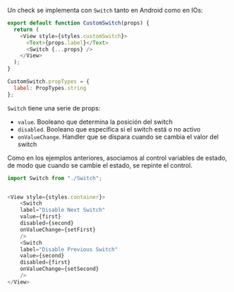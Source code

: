 Un check se implementa con `Switch` tanto en Android como en IOs:

```js
export default function CustomSwitch(props) {
  return (
    <View style={styles.customSwitch}>
      <Text>{props.label}</Text>
      <Switch {...props} />
    </View>
  );
}

CustomSwitch.propTypes = {
  label: PropTypes.string
};
```

`Switch` tiene una serie de props:
- `value`. Booleano que determina la posición del switch
- `disabled`. Booleano que especifica si el switch está o no activo
- `onValueChange`. Handler que se dispara cuando se cambia el valor del switch


Como en los ejemplos anteriores, asociamos al control variables de estado, de modo que cuando se cambie el estado, se repinte el control.

```js
import Switch from "./Switch";


<View style={styles.container}>
    <Switch
    label="Disable Next Switch"
    value={first}
    disabled={second}
    onValueChange={setFirst}
    />
    <Switch
    label="Disable Previous Switch"
    value={second}
    disabled={first}
    onValueChange={setSecond}
    />
</View>
```